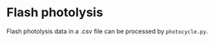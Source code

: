 # Flash photolysis
Flash photolysis data in a .csv file can be processed by <code>photocycle.py</code>.
